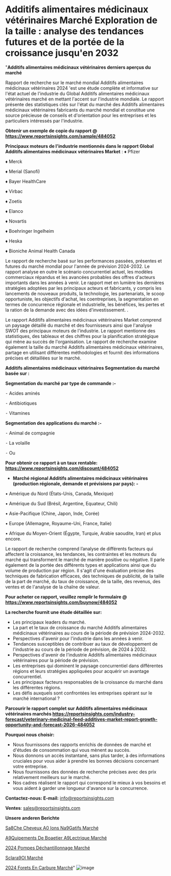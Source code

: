 # Additifs alimentaires médicinaux vétérinaires Marché Exploration de la taille : analyse des tendances futures et de la portée de la croissance jusqu'en 2032

"<strong>Additifs alimentaires médicinaux vétérinaires derniers aperçus du marché</strong>

Rapport de recherche sur le marché mondial Additifs alimentaires médicinaux vétérinaires 2024 'est une étude complète et informative sur l'état actuel de l'industrie du Global Additifs alimentaires médicinaux vétérinaires marché en mettant l'accent sur l'industrie mondiale. Le rapport présente des statistiques clés sur l'état du marché des Additifs alimentaires médicinaux vétérinaires fabricants du marché mondial et constitue une source précieuse de conseils et d'orientation pour les entreprises et les particuliers intéressés par l'industrie.

<strong>Obtenir un exemple de copie du rapport @ <a href=https://www.reportsinsights.com/sample/484052>https://www.reportsinsights.com/sample/484052</a></strong>

<strong>Principaux moteurs de l'industrie mentionnés dans le rapport Global Additifs alimentaires médicinaux vétérinaires Market</strong> :
♦ Pfizer

♦ Merck

♦ Merial (Sanofi)

♦ Bayer HealthCare

♦ Virbac

♦ Zoetis

♦ Elanco

♦ Novartis

♦ Boehringer Ingelheim

♦ Heska

♦ Bioniche Animal Health Canada

Le rapport de recherche basé sur les performances passées, présentes et futures du marché mondial pour l'année de prévision 2024-2032. Le rapport analyse en outre le scénario concurrentiel actuel, les modèles commerciaux répandus et les avancées probables des offres d'acteurs importants dans les années à venir. Le rapport met en lumière les dernières stratégies adoptées par les principaux acteurs et fabricants, y compris les lancements de nouveaux produits, la technologie, les partenariats, le scoop opportuniste, les objectifs d'achat, les coentreprises, la segmentation en termes de concurrence régionale et industrielle, les bénéfices, les pertes et la ration de la demande avec des idées d'investissement. .

Le rapport Additifs alimentaires médicinaux vétérinaires Market comprend un paysage détaillé du marché et des fournisseurs ainsi que l'analyse SWOT des principaux moteurs de l'industrie. Le rapport mentionne des statistiques, des tableaux et des chiffres pour la planification stratégique qui mène au succès de l'organisation. Le rapport de recherche examine également la taille du marché Additifs alimentaires médicinaux vétérinaires, partage en utilisant différentes méthodologies et fournit des informations précises et détaillées sur le marché.

<strong>Additifs alimentaires médicinaux vétérinaires Segmentation du marché basée sur :</strong>

<strong>Segmentation du marché par type de commande :-</strong>

⁃ Acides aminés

⁃ Antibiotiques

⁃ Vitamines

<strong>Segmentation des applications du marché :-</strong>

⁃ Animal de compagnie

⁃ La volaille

⁃ Ou

<strong>Pour obtenir ce rapport à un taux rentable: <a href=https://www.reportsinsights.com/discount/484052>https://www.reportsinsights.com/discount/484052</a></strong>
<ul>
  <li><strong>Marché régional Additifs alimentaires médicinaux vétérinaires (production régionale, demande et prévisions par pays): -</strong></li>
</ul>
• Amérique du Nord (États-Unis, Canada, Mexique)

• Amérique du Sud (Brésil, Argentine, Equateur, Chili)

• Asie-Pacifique (Chine, Japon, Inde, Corée)

• Europe (Allemagne, Royaume-Uni, France, Italie)

• Afrique du Moyen-Orient (Égypte, Turquie, Arabie saoudite, Iran) et plus encore.

Le rapport de recherche comprend l’analyse de différents facteurs qui affectent la croissance, les tendances, les contraintes et les moteurs du marché qui transforment le marché de manière positive ou négative. Il parle également de la portée des différents types et applications ainsi que du volume de production par région. Il s'agit d'une évaluation précise des techniques de fabrication efficaces, des techniques de publicité, de la taille de la part de marché, du taux de croissance, de la taille, des revenus, des ventes et de l'analyse de la chaîne de valeur.

<strong>Pour acheter ce rapport, veuillez remplir le formulaire @   <a href=https://www.reportsinsights.com/buynow/484052>https://www.reportsinsights.com/buynow/484052</a></strong>

<strong>La recherche fournit une étude détaillée sur:</strong>
<ul>
  <li>Les principaux leaders du marché.</li>
  <li>La part et le taux de croissance du marché Additifs alimentaires médicinaux vétérinaires au cours de la période de prévision 2024-2032.</li>
  <li>Perspectives d'avenir pour l'industrie dans les années à venir.</li>
  <li>Tendances susceptibles de contribuer au taux de développement de l'industrie au cours de la période de prévision, de 2024 à 2032.</li>
  <li>Perspectives d'avenir de l'industrie Additifs alimentaires médicinaux vétérinaires pour la période de prévision.</li>
  <li>Les entreprises qui dominent le paysage concurrentiel dans différentes régions et leurs stratégies appliquées pour acquérir un avantage concurrentiel.</li>
  <li>Les principaux facteurs responsables de la croissance du marché dans les différentes régions.</li>
  <li>Les défis auxquels sont confrontées les entreprises opérant sur le marché international ?</li>
</ul>

<strong>Parcourir le rapport complet sur Additifs alimentaires médicinaux vétérinaires marchés <a href=https://reportsinsights.com/industry-forecast/veterinary-medicinal-feed-additives-market-report-growth-opportunity-and-forecast-2026-484052>https://reportsinsights.com/industry-forecast/veterinary-medicinal-feed-additives-market-report-growth-opportunity-and-forecast-2026-484052</a></strong>

<strong>Pourquoi nous choisir:</strong>
<ul>
  <li>Nous fournissons des rapports enrichis de données de marché et d'études de consommation qui vous mènent au succès.</li>
  <li>Nous donnons un accès instantané, sans plus tarder, à des informations cruciales pour vous aider à prendre les bonnes décisions concernant votre entreprise.</li>
  <li>Nous fournissons des données de recherche précises avec des prix relativement meilleurs sur le marché.</li>
  <li>Nos cadres réalisent le rapport qui correspond le mieux à vos besoins et vous aident à garder une longueur d'avance sur la concurrence.</li>
</ul>
<strong>Contactez-nous:
</strong><strong>E-mail:</strong> <a href=mailto:info@reportsinsights.com>info@reportsinsights.com</a>

<strong>Ventes</strong>: <a href=mailto:sales@reportsinsights.com>sales@reportsinsights.com</a>

<strong>Unsere anderen Berichte</strong>

<a href=https://www.linkedin.com/pulse/s%C3%A8che-cheveux-%C3%A0-ions-n%C3%A9gatifs-march%C3%A9-rapport-cc7nc/>Sa8Che Cheveux A0 Ions Na9Gatifs Marché</a>

<a href=https://www.linkedin.com/pulse/%C3%A9quipements-de-bo%C3%AEtier-%C3%A9lectrique-march%C3%A9-la-lhdkc/>A9Quipements De Boaetier A9Lectrique Marché</a>

<a href=https://www.linkedin.com/pulse/2024-pompes-déchantillonnage-marché-analyse-des-1srbc/>2024 Pompes Déchantillonnage Marché</a>

<a href=https://www.linkedin.com/pulse/sclar%C3%A9ol-march%C3%A9-analyse-des-parts-et-pr%C3%A9visions-paaff/>Sclara9Ol Marché</a>

<a href=https://www.linkedin.com/pulse/2024-forets-en-carbure-march%C3%A9-analyse-et-jna2c/>2024 Forets En Carbure Marché</a>"
![image](https://github.com/daminid12/RImarket/assets/158430485/8b3c0338-6aef-4f39-86eb-252a51f0d67d)
